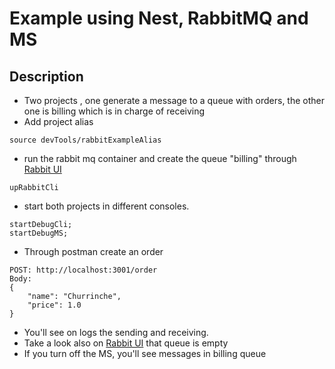 # Example using Nest, RabbitMQ and MS 


## Description

* Two projects , one generate a message to a queue with orders, the other one is billing which is in charge of receiving
* Add project alias
```
source devTools/rabbitExampleAlias
```
* run the rabbit mq container and create the queue "billing" through [Rabbit UI](http://localhost:15672)
```
upRabbitCli
```
* start both projects in different consoles.
```
startDebugCli;
startDebugMS;
```
* Through postman create an order

```
POST: http://localhost:3001/order
Body: 
{
    "name": "Churrinche",
    "price": 1.0
}
```

* You'll see on logs the sending and receiving.
* Take a look also on [Rabbit UI](http://localhost:15672/#/queues/%2F/billing) that queue is empty 
* If you turn off the MS, you'll see messages in billing queue
